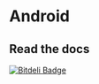 # Android
## Read the docs


[![Bitdeli Badge](https://d2weczhvl823v0.cloudfront.net/KyleTheHack3r/android/trend.png)](https://bitdeli.com/free "Bitdeli Badge")

